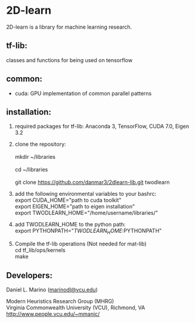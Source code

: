 # 2D-learn
2D-learn is a library for machine learning research. 

## tf-lib:
classes and functions for being used on tensorflow
 
## common:

 - cuda: GPU implementation of common parallel patterns

## installation:

 1. required packages for tf-lib: Anaconda 3, TensorFlow, CUDA 7.0, Eigen 3.2
    
 2. clone the repository: <br>    
    mkdir ~/libraries <br>    
    cd ~/libraries <br>    
    git clone https://github.com/danmar3/2dlearn-lib.git twodlearn

 3. add the following environmental variables to your bashrc:  
    export CUDA_HOME="path to cuda toolkit"  
    export EIGEN_HOME="path to eigen installation"  
    export TWODLEARN_HOME="/home/username/libraries/"  
    
 4. add TWODLEARN_HOME to the python path: <br>
    export PYTHONPATH="$TWODLEARN_HOME:$PYTHONPATH" 

 6. Compile the tf-lib operations (Not needed for mat-lib) <br>
    cd tf_lib/ops/kernels <br>
    make

 
## Developers:

Daniel L. Marino (marinodl@vcu.edu)

Modern Heuristics Research Group (MHRG) <br>
Virginia Commonwealth University (VCU), Richmond, VA <br>
http://www.people.vcu.edu/~mmanic/